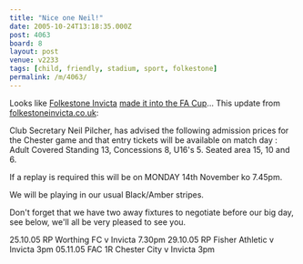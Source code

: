 ```yaml
---
title: "Nice one Neil!"
date: 2005-10-24T13:18:35.000Z
post: 4063
board: 8
layout: post
venue: v2233
tags: [child, friendly, stadium, sport, folkestone]
permalink: /m/4063/
---
```

Looks like <a href="http://www.folkestoneinvicta.co.uk">Folkestone Invicta</a> <a href="http://news.bbc.co.uk/sport1/hi/football/fa_cup/4364524.stm">made it into the FA Cup</a>... This update from <a href="http://www.folkestoneinvicta.co.uk">folkestoneinvicta.co.uk</a>:

Club Secretary Neil Pilcher, has advised the following admission prices for the Chester game and that entry tickets will be available on match day :
Adult Covered Standing 13, Concessions 8, U16's 5.
Seated area 15, 10 and 6.

If a replay is required this will be on MONDAY 14th November ko 7.45pm.

We will be playing in our usual Black/Amber stripes.

Don't forget that we have two away fixtures to negotiate before our big day, see below, we'll all be very pleased to see you.

25.10.05 RP Worthing FC v Invicta 7.30pm
29.10.05 RP Fisher Athletic v Invicta 3pm
05.11.05 FAC 1R Chester City v Invicta 3pm
